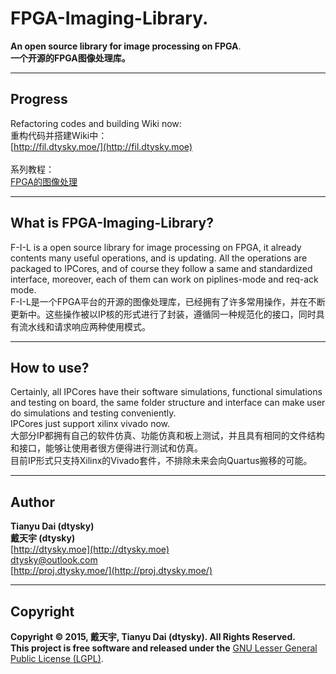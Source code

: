# FPGA-Imaging-Library.  
**An open source library for image processing on FPGA**.  
**一个开源的FPGA图像处理库。**  

***

## Progress
Refactoring codes and building Wiki now:  
重构代码并搭建Wiki中：  
[http://fil.dtysky.moe/](http://fil.dtysky.moe)  
<br>
系列教程：  
[FPGA的图像处理](http://dtysky.moe/tag/fpga-imaging-library.html)  

***

## What is FPGA-Imaging-Library?
F-I-L is a open source library for image processing on FPGA, it already contents many useful operations, and is updating. All the operations are packaged to IPCores, and of course they follow a same and standardized interface, moreover, each of them can work on piplines-mode and req-ack mode.  
F-I-L是一个FPGA平台的开源的图像处理库，已经拥有了许多常用操作，并在不断更新中。这些操作被以IP核的形式进行了封装，遵循同一种规范化的接口，同时具有流水线和请求响应两种使用模式。  

***

## How to use?
Certainly, all IPCores have their software simulations, functional simulations and testing on board, the same folder structure and interface can make user do simulations and testing conveniently.  
IPCores just support xilinx vivado now.    
大部分IP都拥有自己的软件仿真、功能仿真和板上测试，并且具有相同的文件结构和接口，能够让使用者很方便得进行测试和仿真。  
目前IP形式只支持Xilinx的Vivado套件，不排除未来会向Quartus搬移的可能。

***

## Author
**Tianyu Dai (dtysky)**   
**戴天宇 (dtysky)**  
[http://dtysky.moe](http://dtysky.moe)  
[dtysky@outlook.com](dtysky@outlook.com)  
[http://proj.dtysky.moe/](http://proj.dtysky.moe/)  

***

## Copyright
**Copyright © 2015, 戴天宇, Tianyu Dai (dtysky). All Rights Reserved.  
This project is free software and released under the** [GNU Lesser General Public License (LGPL)](https://www.gnu.org/licenses/lgpl-2.1.html).